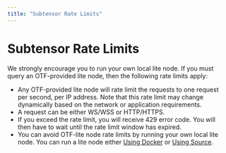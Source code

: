 ```yaml
---
title: "Subtensor Rate Limits"
---
```


# Subtensor Rate Limits

We strongly encourage you to run your own local lite node. If you must query an OTF-provided lite node, then the following rate limits apply:

- Any OTF-provided lite node will rate limit the requests to one request per second, per IP address. Note that this rate limit may change dynamically based on the network or application requirements.
- A request can be either WS/WSS or HTTP/HTTPS.
- If you exceed the rate limit, you will receive 429 error code. You will then have to wait until the rate limit window has expired.
- You can avoid OTF-lite node rate limits by running your own local lite node. You can run a lite node either [Using Docker](./using-docker.md#run-a-lite-node-on-mainchain) or [Using Source](./using-source.md#lite-node-on-mainchain). 
